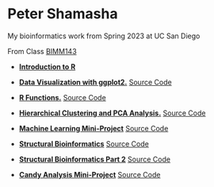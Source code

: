 # Peter Shamasha
My bioinformatics work from Spring 2023 at UC San Diego

From Class [BIMM143](https://bioboot.github.io/bimm143_S23/schedule/#14)

- [**Introduction to R**](https://github.com/PeterS1228/bimm143/blob/main/class04/class04.pdf)

- [**Data Visualization with ggplot2.**](https://github.com/PeterS1228/bimm143/blob/main/class05/class05.pdf) [Source Code](https://github.com/PeterS1228/bimm143/blob/main/class05/class05.qmd)

- [**R Functions.**](https://github.com/PeterS1228/bimm143/blob/main/class06/class06.pdf) [Source Code](https://github.com/PeterS1228/bimm143/blob/main/class06/class06.qmd)

- [**Hierarchical Clustering and PCA Analysis.**](https://github.com/PeterS1228/bimm143/blob/main/class07/class07.pdf) [Source Code](https://github.com/PeterS1228/bimm143/blob/main/class07/class07.qmd)

- [**Machine Learning Mini-Project**](https://github.com/PeterS1228/bimm143/blob/main/class08/class08.pdf) [Source Code](https://github.com/PeterS1228/bimm143/blob/main/class08/class08.qmd)

- [**Structural Bioinformatics**](https://github.com/PeterS1228/bimm143/blob/main/class09/class09.pdf) [Source Code](https://github.com/PeterS1228/bimm143/blob/main/class09/class09.qmd)

- [**Structural Bioinformatics Part 2**](https://github.com/PeterS1228/bimm143/blob/main/class10/class10.pdf) [Source Code](https://github.com/PeterS1228/bimm143/blob/main/class10/class10.qmd)

- [**Candy Analysis Mini-Project**](https://github.com/PeterS1228/bimm143/blob/main/class10.1/class11.pdf) [Source Code](https://github.com/PeterS1228/bimm143/blob/main/class10.1/class11.qmd)
